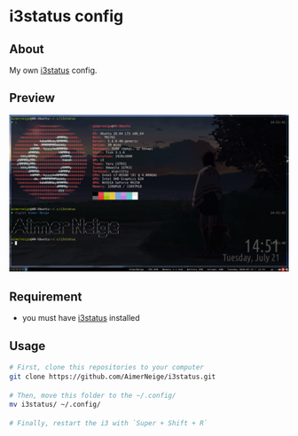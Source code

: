 # i3status config

## About

My own [i3status](https://i3wm.org/i3status/) config.

## Preview

![](preview.png)

## Requirement

- you must have [i3status](https://i3wm.org/i3status/) installed

## Usage

```sh
# First, clone this repositories to your computer
git clone https://github.com/AimerNeige/i3status.git

# Then, move this folder to the ~/.config/
mv i3status/ ~/.config/

# Finally, restart the i3 with `Super + Shift + R`
```
